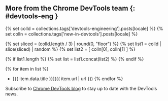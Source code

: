 ## More from the Chrome DevTools team {: #devtools-eng }

<!-- lint disable no-unescaped-template-tags -->

{% set colld = collections.tags['devtools-engineering'].posts[locale] %}
{% set colln = collections.tags['new-in-devtools'].posts[locale] %}

<!-- Get 3 random engineering posts and 2 latest what's new in DevTools posts -->
{% set sliced = (colld.length / 3) | round(0, "floor") %}
{% set list1 = colld | slice(sliced) | random %}
{% set list2 = [ colln[0], colln[1] ] %}

{% if list1.length %}
  {% set list = list1.concat(list2) %}
{% endif %}

{% for item in list %}
- [{{ item.data.title }}]({{ item.url | url }})
{% endfor %}

Subscribe to [Chrome DevTools blog](/tags/devtools) to stay up to date with the DevTools news.
